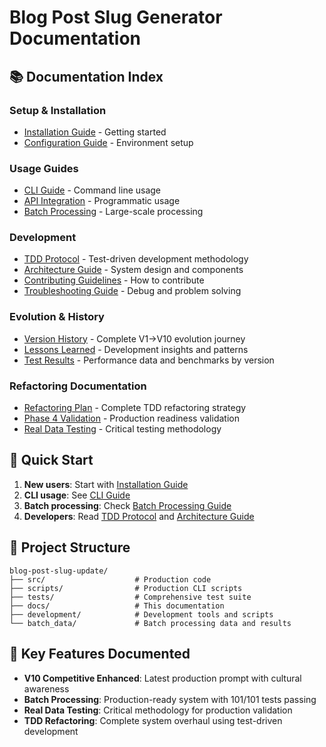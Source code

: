 # Blog Post Slug Generator Documentation

## 📚 Documentation Index

### Setup & Installation
- [Installation Guide](setup/INSTALLATION.md) - Getting started
- [Configuration Guide](setup/CONFIGURATION.md) - Environment setup

### Usage Guides  
- [CLI Guide](usage/CLI_GUIDE.md) - Command line usage
- [API Integration](usage/API_INTEGRATION.md) - Programmatic usage  
- [Batch Processing](usage/BATCH_PROCESSING.md) - Large-scale processing

### Development
- [TDD Protocol](development/TDD_PROTOCOL.md) - Test-driven development methodology
- [Architecture Guide](development/ARCHITECTURE.md) - System design and components
- [Contributing Guidelines](development/CONTRIBUTING.md) - How to contribute
- [Troubleshooting Guide](development/TROUBLESHOOTING.md) - Debug and problem solving

### Evolution & History
- [Version History](evolution/VERSION_HISTORY.md) - Complete V1→V10 evolution journey
- [Lessons Learned](evolution/LESSONS_LEARNED.md) - Development insights and patterns
- [Test Results](evolution/results/) - Performance data and benchmarks by version

### Refactoring Documentation
- [Refactoring Plan](refactoring/REFACTORING_PLAN.md) - Complete TDD refactoring strategy
- [Phase 4 Validation](refactoring/PHASE_4_VALIDATION.md) - Production readiness validation  
- [Real Data Testing](refactoring/REAL_DATA_TESTING.md) - Critical testing methodology

## 🚀 Quick Start

1. **New users**: Start with [Installation Guide](setup/INSTALLATION.md)
2. **CLI usage**: See [CLI Guide](usage/CLI_GUIDE.md)
3. **Batch processing**: Check [Batch Processing Guide](usage/BATCH_PROCESSING.md)  
4. **Developers**: Read [TDD Protocol](development/TDD_PROTOCOL.md) and [Architecture Guide](development/ARCHITECTURE.md)

## 📁 Project Structure

```
blog-post-slug-update/
├── src/                    # Production code
├── scripts/                # Production CLI scripts  
├── tests/                  # Comprehensive test suite
├── docs/                   # This documentation
├── development/            # Development tools and scripts
└── batch_data/             # Batch processing data and results
```

## 🎯 Key Features Documented

- **V10 Competitive Enhanced**: Latest production prompt with cultural awareness
- **Batch Processing**: Production-ready system with 101/101 tests passing
- **Real Data Testing**: Critical methodology for production validation
- **TDD Refactoring**: Complete system overhaul using test-driven development